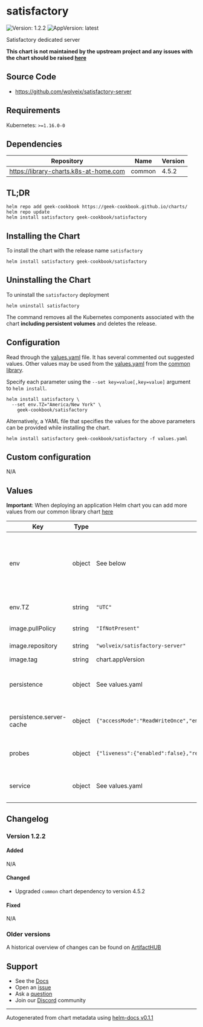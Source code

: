 # satisfactory

![Version: 1.2.2](https://img.shields.io/badge/Version-1.2.2-informational?style=flat-square) ![AppVersion: latest](https://img.shields.io/badge/AppVersion-latest-informational?style=flat-square)

Satisfactory dedicated server

**This chart is not maintained by the upstream project and any issues with the chart should be raised [here](https://github.com/geek-cookbook/charts/issues/new/choose)**

## Source Code

* <https://github.com/wolveix/satisfactory-server>

## Requirements

Kubernetes: `>=1.16.0-0`

## Dependencies

| Repository | Name | Version |
|------------|------|---------|
| https://library-charts.k8s-at-home.com | common | 4.5.2 |

## TL;DR

```console
helm repo add geek-cookbook https://geek-cookbook.github.io/charts/
helm repo update
helm install satisfactory geek-cookbook/satisfactory
```

## Installing the Chart

To install the chart with the release name `satisfactory`

```console
helm install satisfactory geek-cookbook/satisfactory
```

## Uninstalling the Chart

To uninstall the `satisfactory` deployment

```console
helm uninstall satisfactory
```

The command removes all the Kubernetes components associated with the chart **including persistent volumes** and deletes the release.

## Configuration

Read through the [values.yaml](./values.yaml) file. It has several commented out suggested values.
Other values may be used from the [values.yaml](https://github.com/geek-cookbook/library-charts/tree/main/charts/stable/common/values.yaml) from the [common library](https://github.com/geek-cookbook/library-charts/tree/main/charts/stable/common).

Specify each parameter using the `--set key=value[,key=value]` argument to `helm install`.

```console
helm install satisfactory \
  --set env.TZ="America/New York" \
    geek-cookbook/satisfactory
```

Alternatively, a YAML file that specifies the values for the above parameters can be provided while installing the chart.

```console
helm install satisfactory geek-cookbook/satisfactory -f values.yaml
```

## Custom configuration

N/A

## Values

**Important**: When deploying an application Helm chart you can add more values from our common library chart [here](https://github.com/geek-cookbook/library-charts/tree/main/charts/stable/common)

| Key | Type | Default | Description |
|-----|------|---------|-------------|
| env | object | See below | environment variables. See more environment variables in the [wolverix docker documentation](https://github.com/wolveix/satisfactory-server). |
| env.TZ | string | `"UTC"` | Set the container timezone |
| image.pullPolicy | string | `"IfNotPresent"` | image pull policy |
| image.repository | string | `"wolveix/satisfactory-server"` | image repository |
| image.tag | string | chart.appVersion | image tag |
| persistence | object | See values.yaml | Configure persistence settings for the chart under this key. |
| persistence.server-cache | object | `{"accessMode":"ReadWriteOnce","enabled":false,"mountPath":"/config/gamefiles","size":"20Gi"}` |  no point backing up downloaded game content |
| probes | object | `{"liveness":{"enabled":false},"readiness":{"enabled":false},"startup":{"enabled":false}}` |  as it is difficult to detect liveness of a UDP server |
| service | object | See values.yaml | Configures service settings for the chart. |

## Changelog

### Version 1.2.2

#### Added

N/A

#### Changed

* Upgraded `common` chart dependency to version 4.5.2

#### Fixed

N/A

### Older versions

A historical overview of changes can be found on [ArtifactHUB](https://artifacthub.io/packages/helm/geek-cookbook/satisfactory?modal=changelog)

## Support

- See the [Docs](https://geek-cookbook.funkypenguin.co.nz/)
- Open an [issue](https://github.com/geek-cookbook/charts/issues/new/choose)
- Ask a [question](https://github.com/geek-cookbook/organization/discussions)
- Join our [Discord](http://chat.funkypenguin.co.nz) community

----------------------------------------------
Autogenerated from chart metadata using [helm-docs v0.1.1](https://github.com/geek-cookbook/helm-docs/releases/v0.1.1)
